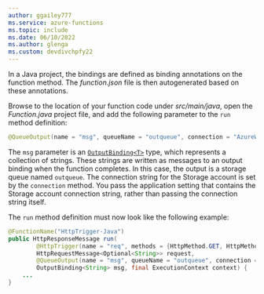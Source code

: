 ```yaml
---
author: ggailey777
ms.service: azure-functions
ms.topic: include
ms.date: 06/10/2022
ms.author: glenga
ms.custom: devdivchpfy22
---
```

In a Java project, the bindings are defined as binding annotations on the function method. The *function.json* file is then autogenerated based on these annotations.

Browse to the location of your function code under _src/main/java_, open the *Function.java* project file, and add the following parameter to the `run` method definition:

```java
@QueueOutput(name = "msg", queueName = "outqueue", connection = "AzureWebJobsStorage") OutputBinding<String> msg
```

The `msg` parameter is an [`OutputBinding<T>`](/java/api/com.microsoft.azure.functions.outputbinding) type, which represents a collection of strings. These strings are written as messages to an output binding when the function completes. In this case, the output is a storage queue named `outqueue`. The connection string for the Storage account is set by the `connection` method. You pass the application setting that contains the Storage account connection string, rather than passing the connection string itself.

The `run` method definition must now look like the following example:  

```java
@FunctionName("HttpTrigger-Java")
public HttpResponseMessage run(
        @HttpTrigger(name = "req", methods = {HttpMethod.GET, HttpMethod.POST}, authLevel = AuthorizationLevel.FUNCTION)  
        HttpRequestMessage<Optional<String>> request, 
        @QueueOutput(name = "msg", queueName = "outqueue", connection = "AzureWebJobsStorage") 
        OutputBinding<String> msg, final ExecutionContext context) {
    ...
}
```